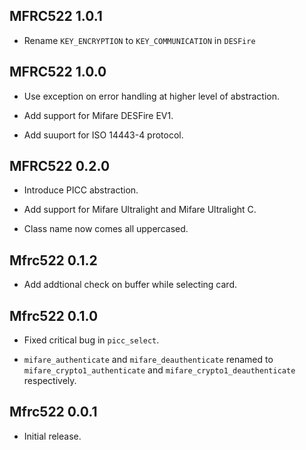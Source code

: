 ## MFRC522 1.0.1 ##

*   Rename `KEY_ENCRYPTION` to `KEY_COMMUNICATION` in `DESFire`

## MFRC522 1.0.0 ##

*   Use exception on error handling at higher level of abstraction.

*   Add support for Mifare DESFire EV1.

*   Add suuport for ISO 14443-4 protocol.

## MFRC522 0.2.0 ##

*   Introduce PICC abstraction.

*   Add support for Mifare Ultralight and Mifare Ultralight C.

*   Class name now comes all uppercased.

## Mfrc522 0.1.2 ##

*   Add addtional check on buffer while selecting card.

## Mfrc522 0.1.0 ##

*   Fixed critical bug in `picc_select`.

*   `mifare_authenticate` and `mifare_deauthenticate` renamed to
    `mifare_crypto1_authenticate` and `mifare_crypto1_deauthenticate` respectively.

## Mfrc522 0.0.1 ##

*   Initial release.

